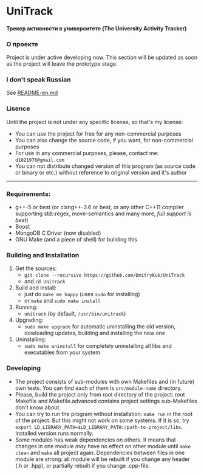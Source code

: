# UniTrack
#### Трекер активности в университете (The University Activity Tracker)

### О проекте
Project is under active developing now. This section will be updated as soon as the project will leave the prototype stage.

### I don't speak Russian
See [README-en.md](https://github.com/DmitryKuk/UniTrack/blob/master/README-en.md)

### Lisence
Until the project is not under any specific license,
so that's my license:

- You can use the project for free for any non-commercial purposes
- You can also change the source code, if you want, for non-commercial purposes
- For use in any commercial purposes, please, contact me: `d1021976@gmail.com`
- You can not distribute changed version of this program (as source code or binary or etc.) without reference to original version and it's author

---

### Requirements:
- g++-5 or best (or clang++-3.6 or best, or any other C++11 compiler supporting std::regex, move-semantics and many more, *full support is best*)
- Boost
- MongoDB C Driver (now disabled)
- GNU Make (and a piece of shell) for building this

### Building and Installation
1. Get the sources:
    - `git clone --recursive https://github.com/DmitryKuk/UniTrack`
    - and `cd UniTrack`
2. Build and install:
    - just do `make me happy` (uses `sudo` for installing)
    - or `make` and `sudo make install`
3. Running:
    - `unitrack` (by default, `/usr/bin/unitrack`)
4. Upgrading:
    - `sudo make upgrade` for automatic uninstalling the old version, dowloading updates, building and installing the new one
5. Uninstalling:
    - `sudo make uninstall` for completely uninstalling all libs and executables from your system

### Developing
- The project consists of sub-modules with own Makefiles and (in future) own tests. You can find each of them is `src/module-name` directory.
- Please, build the project only from root directory of the project: root Makefile and Makefile.advanced contains project settings sub-Makefiles don't know about.
- You can try to run the program without installation: `make run` in the root of the project. But this might not work on some systems. If it is so, try `export LD_LIBRARY_PATH=$LD_LIBRARY_PATH:/path-to-project/libs`. Installed version runs normally.
- Some modules has weak dependencies on others. It means that changes in one module *may* have no effect on other module until `make clean` and `make` all project again. Dependencies between files in one module are strong: all module will be rebuilt if you change any header (.h or .hpp), or partially rebuilt if you change .cpp-file.
